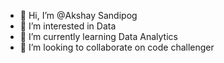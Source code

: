 - 👋 Hi, I’m @Akshay Sandipog
- 👀 I’m interested in Data
- 🌱 I’m currently learning Data Analytics
- 💞️ I’m looking to collaborate on code challenger

<!---
Akshkms/Akshkms is a ✨ special ✨ repository because its `README.md` (this file) appears on your GitHub profile.
You can click the Preview link to take a look at your changes.
--->
